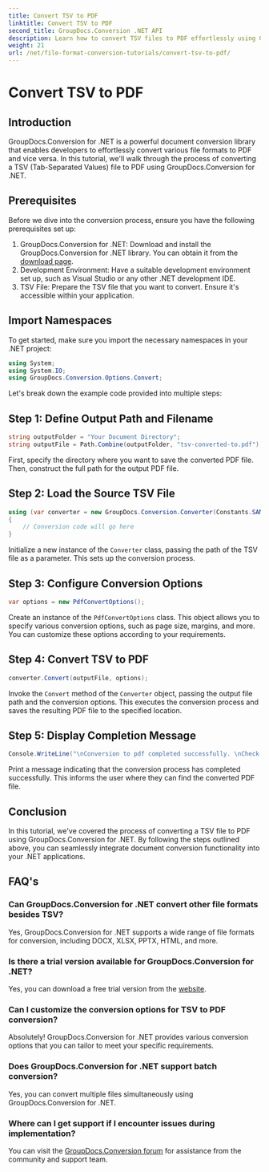 ```yaml
---
title: Convert TSV to PDF
linktitle: Convert TSV to PDF
second_title: GroupDocs.Conversion .NET API
description: Learn how to convert TSV files to PDF effortlessly using GroupDocs.Conversion for .NET. Follow our step-by-step tutorial for seamless integration.
weight: 21
url: /net/file-format-conversion-tutorials/convert-tsv-to-pdf/
---
```


# Convert TSV to PDF

## Introduction
GroupDocs.Conversion for .NET is a powerful document conversion library that enables developers to effortlessly convert various file formats to PDF and vice versa. In this tutorial, we'll walk through the process of converting a TSV (Tab-Separated Values) file to PDF using GroupDocs.Conversion for .NET.
## Prerequisites
Before we dive into the conversion process, ensure you have the following prerequisites set up:
1. GroupDocs.Conversion for .NET: Download and install the GroupDocs.Conversion for .NET library. You can obtain it from the [download page](https://releases.groupdocs.com/conversion/net/).
2. Development Environment: Have a suitable development environment set up, such as Visual Studio or any other .NET development IDE.
3. TSV File: Prepare the TSV file that you want to convert. Ensure it's accessible within your application.

## Import Namespaces
To get started, make sure you import the necessary namespaces in your .NET project:
```csharp
using System;
using System.IO;
using GroupDocs.Conversion.Options.Convert;
```

Let's break down the example code provided into multiple steps:
## Step 1: Define Output Path and Filename
```csharp
string outputFolder = "Your Document Directory";
string outputFile = Path.Combine(outputFolder, "tsv-converted-to.pdf");
```
First, specify the directory where you want to save the converted PDF file. Then, construct the full path for the output PDF file.
## Step 2: Load the Source TSV File
```csharp
using (var converter = new GroupDocs.Conversion.Converter(Constants.SAMPLE_TSV))
{
    // Conversion code will go here
}
```
Initialize a new instance of the `Converter` class, passing the path of the TSV file as a parameter. This sets up the conversion process.
## Step 3: Configure Conversion Options
```csharp
var options = new PdfConvertOptions();
```
Create an instance of the `PdfConvertOptions` class. This object allows you to specify various conversion options, such as page size, margins, and more. You can customize these options according to your requirements.
## Step 4: Convert TSV to PDF
```csharp
converter.Convert(outputFile, options);
```
Invoke the `Convert` method of the `Converter` object, passing the output file path and the conversion options. This executes the conversion process and saves the resulting PDF file to the specified location.
## Step 5: Display Completion Message
```csharp
Console.WriteLine("\nConversion to pdf completed successfully. \nCheck output in {0}", outputFolder);
```
Print a message indicating that the conversion process has completed successfully. This informs the user where they can find the converted PDF file.

## Conclusion
In this tutorial, we've covered the process of converting a TSV file to PDF using GroupDocs.Conversion for .NET. By following the steps outlined above, you can seamlessly integrate document conversion functionality into your .NET applications.
## FAQ's
### Can GroupDocs.Conversion for .NET convert other file formats besides TSV?
Yes, GroupDocs.Conversion for .NET supports a wide range of file formats for conversion, including DOCX, XLSX, PPTX, HTML, and more.
### Is there a trial version available for GroupDocs.Conversion for .NET?
Yes, you can download a free trial version from the [website](https://releases.groupdocs.com/).
### Can I customize the conversion options for TSV to PDF conversion?
Absolutely! GroupDocs.Conversion for .NET provides various conversion options that you can tailor to meet your specific requirements.
### Does GroupDocs.Conversion for .NET support batch conversion?
Yes, you can convert multiple files simultaneously using GroupDocs.Conversion for .NET.
### Where can I get support if I encounter issues during implementation?
You can visit the [GroupDocs.Conversion forum](https://forum.groupdocs.com/c/conversion/11) for assistance from the community and support team.
